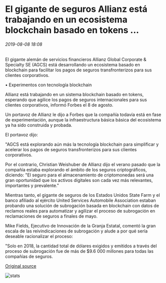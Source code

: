 # El gigante de seguros Allianz está trabajando en un ecosistema blockchain basado en tokens ...

###### 2019-08-08 18:08

El gigante alemán de servicios financieros Allianz Global Corporate & Specialty SE (AGCS) está desarrollando un ecosistema basado en blockchain para facilitar los pagos de seguros transfronterizos para sus clientes corporativos.

• Experimentos con tecnología blockchain

Allianz está trabajando en un sistema blockchain basado en tokens, esperando que agilice los pagos de seguros internacionales para sus clientes corporativos, informó Forbes el 8 de agosto.

Un portavoz de Allianz le dijo a Forbes que la compañía todavía está en fase de experimentación, aunque la infraestructura básica básica del ecosistema ya ha sido construida y probada.

El portavoz dijo:

"AGCS está explorando aún más la tecnología blockchain para simplificar y acelerar los pagos de seguros transfronterizos para sus clientes corporativos.

Por el contrario, Christian Weishuber de Allianz dijo el verano pasado que la compañía estaba explorando el ámbito de los seguros criptográficos, diciendo: "El seguro para el almacenamiento de criptomonedas será una gran oportunidad que los activos digitales son cada vez más relevantes, importantes y prevalente."

Mientras tanto, el gigante de seguros de los Estados Unidos State Farm y el banco afiliado al ejército United Services Automobile Association estaban probando una solución de subrogación basada en blockchain con datos de reclamos reales para automatizar y agilizar el proceso de subrogación en reclamaciones de seguros a finales de mayo.

Mike Fields, Ejecutivo de Innovación de la Granja Estatal, comentó la gran escala de las reivindicaciones de subrogación y alude a por qué sería deseable racionalizar el proceso:

"Solo en 2018, la cantidad total de dólares exigidos y emitidos a través del proceso de subrogación fue de más de $9.6 000 millones para todas las compañías de seguros.

[Original source](https://cointelegraph.com/news/insurance-giant-allianz-is-working-on-a-token-based-blockchain-ecosystem)

![stats](https://c.statcounter.com/11760860/0/a89fa40b/1/ "stats")